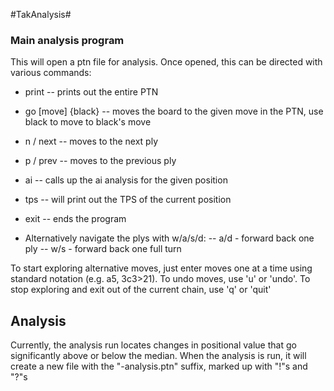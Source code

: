 #TakAnalysis#

### Main analysis program ###

This will open a ptn file for analysis. Once opened, this can be directed with various commands:

- print -- prints out the entire PTN
- go [move] {black} -- moves the board to the given move in the PTN, use black to move to black's move

- n / next -- moves to the next ply
- p / prev -- moves to the previous ply
- ai -- calls up the ai analysis for the given position
- tps -- will print out the TPS of the current position
- exit -- ends the program
- Alternatively navigate the plys with w/a/s/d:
  -- a/d - forward back one ply
  -- w/s - forward back one full turn

To start exploring alternative moves, just enter moves one at a time using standard notation (e.g. a5, 3c3>21). To undo moves, use 'u' or 'undo'. To stop exploring and exit out of the current chain, use 'q' or 'quit'

## Analysis ##

Currently, the analysis run locates changes in positional value that go significantly above or below the median. When the analysis is run, it will create a new file with the "-analysis.ptn" suffix, marked up with "!"s and "?"s
